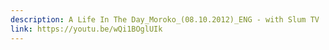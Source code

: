 ```yaml
---
description: A Life In The Day_Moroko_(08.10.2012)_ENG - with Slum TV
link: https://youtu.be/wQi1BOglUIk
---
```

